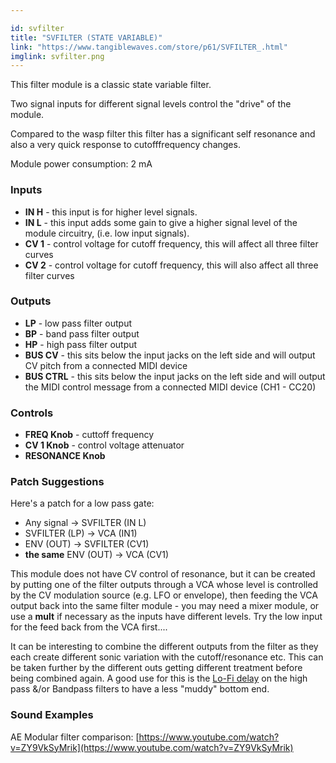```yaml
---

id: svfilter
title: "SVFILTER (STATE VARIABLE)"
link: "https://www.tangiblewaves.com/store/p61/SVFILTER_.html"
imglink: svfilter.png
---
```





This filter module is a classic state variable filter.

Two signal inputs for different signal levels control the "drive" of the module.

Compared to the wasp filter this filter has a significant self resonance and also a very quick response to cutofffrequency changes.

Module power consumption: 2 mA

### Inputs

*   **IN H** - this input is for higher level signals.
*   **IN L** - this input adds some gain to give a higher signal level of the module circuitry, (i.e. low input signals).
*   **CV 1** - control voltage for cutoff frequency, this will affect all three filter curves
*   **CV 2** - control voltage for cutoff frequency, this will also affect all three filter curves

### Outputs

*   **LP** - low pass filter output
*   **BP** - band pass filter output
*   **HP** - high pass filter output
*   **BUS CV** - this sits below the input jacks on the left side and will output CV pitch from a connected MIDI device
*   **BUS CTRL** - this sits below the input jacks on the left side and will output the MIDI control message from a connected MIDI device (CH1 - CC20)

### Controls

*   **FREQ Knob** - cuttoff frequency
*   **CV 1 Knob** - control voltage attenuator
*   **RESONANCE Knob**

### Patch Suggestions

Here's a patch for a low pass gate:

*   Any signal -> SVFILTER (IN L)
*   SVFILTER (LP) -> VCA (IN1)
*   ENV (OUT) -> SVFILTER (CV1)
*   **the same** ENV (OUT) -> VCA (CV1)

This module does not have CV control of resonance, but it can be created by putting one of the filter outputs through a VCA whose level is controlled by the CV modulation source (e.g. LFO or envelope), then feeding the VCA output back into the same filter module - you may need a mixer module, or use a **mult** if necessary as the inputs have different levels. Try the low input for the feed back from the VCA first....

It can be interesting to combine the different outputs from the filter as they each create different sonic variation with the cutoff/resonance etc. This can be taken further by the different outs getting different treatment before being combined again. A good use for this is the [Lo-Fi delay](https://wiki.aemodular.com/pmwiki.php/AeManual/DELAY) on the high pass &/or Bandpass filters to have a less "muddy" bottom end.

### Sound Examples

AE Modular filter comparison: [https://www.youtube.com/watch?v=ZY9VkSyMrik](https://www.youtube.com/watch?v=ZY9VkSyMrik)





